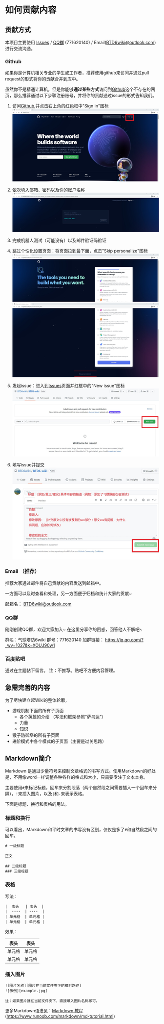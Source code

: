 # 如何贡献内容
## 贡献方式
本项目主要使用 [Issues](https://github.com/EndlessLethe/BTD6-wiki/issues) / [QQ群](https://jq.qq.com/?_wv=1027&k=XOUJ90w1) (771620140) / Email(BTD6wiki@outlook.com) 进行交流沟通。

### Github
如果你是计算机相关专业的学生或工作者，推荐使用github来访问并通过pull request的形式将你的贡献合并到库中。

虽然你不是精通计算机，但是你能够**通过某些方式**访问到[Github](https://github.com/)这个不存在的网页，那么推荐通过以下步骤注册账号，并将你的贡献通过issue的形式告知我们。

1. 访问[Github](https://github.com/),并点击右上角的红色框中"Sign in"图标
![注册账号](github主页面.jpg)

2. 依次填入邮箱、密码以及你的账户名称
![填入个人信息](github填入相关信息.jpg)

3. 完成机器人测试（可能没有）以及邮件验证码验证
4. 跳过个性化设置页面：将页面拉到最下面，点击"Skip personalize"图标
![个性化页面](github个性化页面.jpg)
![跳过个性化](github最下方的skip.jpg)
4. 发起issue：进入到[Issues](https://github.com/BTD6wiki/BTD6-wiki/issues)页面并红框中的"New issue"图标
![发起issue](github_issue.jpg)
5. 填写issue并提交
![填写issue并提交](github_issue2.jpg)

### Email （推荐）
推荐大家通过邮件将自己贡献的内容发送到邮箱中。

一方面可以及时查看和处理，另一方面便于归档和统计大家的贡献~

邮箱名： BTD6wiki@outlook.com

### QQ群
刚刚创建QQ群，欢迎大家加入~
在这里分享你的困惑，回答他人不解吧~

群名：气球塔防6wiki
群号：771620140
加群链接： https://jq.qq.com/?_wv=1027&k=XOUJ90w1

### 百度贴吧
通过在主题帖下留言。
注：不推荐。贴吧不方便内容管理。

## 急需完善的内容
为了尽快建立起Wiki的整体轮廓，

- 游戏机制下面的所有子页面
	- 各个英雄的介绍 （写法和框架参照“萨乌达”）
	- 力量
	- 知识
- 猴子防御塔的所有子页面
- 进阶模式中各个模式的子页面（主要是过关思路）



## Markdown简介
Markdown 是通过少量符号来控制文章格式的书写方式。使用Markdown的好处是，不用像word一样调整各种各样的格式和大小，只需要专注于文本本身。

主要使用`#`来标记标题，回车来分割段落（两个自然段之间需要插入一个回车来分隔），`!`来插入图片，以及`|`和`-`来表示表格。

下面是标题、换行和表格的用法。

### 标题和换行
可以看出，Markdown和平时文章的书写没有区别，仅仅是多了`#`和自然段之间的回车。

```
# 一级标题

正文

## 二级标题
### 三级标题
```


### 表格
写法：
```
|  表头   | 表头  |
|  ----  | ----  |
| 单元格  | 单元格 |
| 单元格  | 单元格 |
```

效果：

|  表头   | 表头  |
|  ----  | ----  |
| 单元格  | 单元格 |
| 单元格  | 单元格 |


### 插入图片
```
![图片名称][图片在当前文件夹下的相对路径]
![示例][example.jpg]

注：如果图片就在当前文件夹下，直接填入图片名称即可。
```

更多Markdown语法见：[Markdown 教程](https://www.runoob.com/markdown/md-tutorial.html)(https://www.runoob.com/markdown/md-tutorial.html)